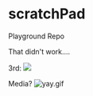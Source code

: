 scratchPad
==========

Playground Repo

That didn't work....

3rd: ![]({{site.baseurl}}//collapse_spacing.gif)


Media? ![yay.gif]({{site.baseurl}}/images/yay.gif)


